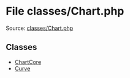 File classes/Chart.php
=========
Source: [classes/Chart.php](https://github.com/PrestaShop/PrestaShop/blob/1.6.1.1/classes/Chart.php)


Classes
-------

* [ChartCore](class.ChartCore.md)
* [Curve](class.Curve.md)

